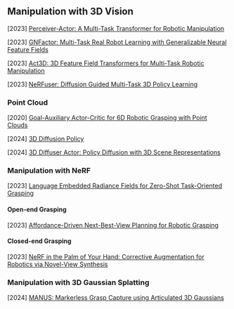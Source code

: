 ## Manipulation with 3D Vision

[2023] [Perceiver-Actor: A Multi-Task Transformer for Robotic Manipulation](https://arxiv.org/abs/2209.05451)

[2023] [GNFactor: Multi-Task Real Robot Learning with Generalizable Neural Feature Fields](https://arxiv.org/abs/2308.16891)

[2023] [Act3D: 3D Feature Field Transformers for Multi-Task Robotic Manipulation](https://arxiv.org/abs/2306.17817)

[2023] [NeRFuser: Diffusion Guided Multi-Task 3D Policy Learning](https://openreview.net/forum?id=8GmPLkO0oR)



### Point Cloud

[2020] [Goal-Auxiliary Actor-Critic for 6D Robotic Grasping with Point Clouds](https://arxiv.org/abs/2010.00824)

[2024] [3D Diffusion Policy](https://arxiv.org/abs/2403.03954)

[2024] [3D Diffuser Actor: Policy Diffusion with 3D Scene Representations](https://arxiv.org/abs/2402.10885)



### Manipulation with NeRF

[2023] [Language Embedded Radiance Fields for Zero-Shot Task-Oriented Grasping](https://arxiv.org/abs/2309.07970)

#### Open-end Grasping

[2023] [Affordance-Driven Next-Best-View Planning for Robotic Grasping](https://arxiv.org/abs/2309.09556)



#### Closed-end Grasping

[2023] [NeRF in the Palm of Your Hand: Corrective Augmentation for Robotics via Novel-View Synthesis](https://arxiv.org/abs/2301.08556)



### Manipulation with 3D Gaussian Splatting

[2024] [MANUS: Markerless Grasp Capture using Articulated 3D Gaussians](https://arxiv.org/abs/2312.02137)
